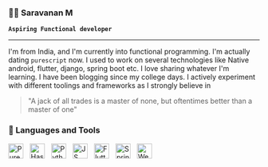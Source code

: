 ### 🧙‍♂️ Saravanan M

**`Aspiring Functional developer`**

--- 
I'm from India, and I'm currently into functional programming. I'm actually dating `purescript` now.
I used to work on several technologies like Native android, flutter, django, spring boot etc. I love sharing whatever I'm learning. I have been blogging since my college days.
I actively experiment with different toolings and frameworks as I strongly believe in
 > "A jack of all trades is a master of none, but oftentimes better than a master of one"
 
 ### 🧰 Languages and Tools
 

<img align="left" alt="Purescript" title="Purescript" width="30px" style="padding-right:10px;" src="https://ik.imagekit.io/mcqtbid4l/purescript.png"/>
<img align="left" alt="Haskell" title="Haskell" width="30px" style="padding-right:10px;" src="https://cdn.jsdelivr.net/gh/devicons/devicon/icons/haskell/haskell-original.svg"/>
<img align="left" alt="Python" title="Python" width="30px" style="padding-right:10px;" src="https://cdn.jsdelivr.net/gh/devicons/devicon/icons/python/python-original.svg" />
<img align="left" alt="JS" title="JS" width="30px" style="padding-right:10px;" 
src="https://cdn.jsdelivr.net/gh/devicons/devicon/icons/javascript/javascript-original.svg" />
<img align="left" alt="Flutter" title="Flutter" width="30px" style="padding-right:10px;" src="https://cdn.jsdelivr.net/gh/devicons/devicon/icons/flutter/flutter-plain.svg"/>
<img align="left" alt="Spring Boot" title="Spring Boot" width="30px" style="padding-right:10px;" src="https://ik.imagekit.io/mcqtbid4l/spring-boot.jpeg"/>
<img align="left" alt="Webpack" title="Webpack" width="30px" style="padding-right:10px;" src="https://cdn.jsdelivr.net/gh/devicons/devicon/icons/webpack/webpack-original.svg"/>

<br />
